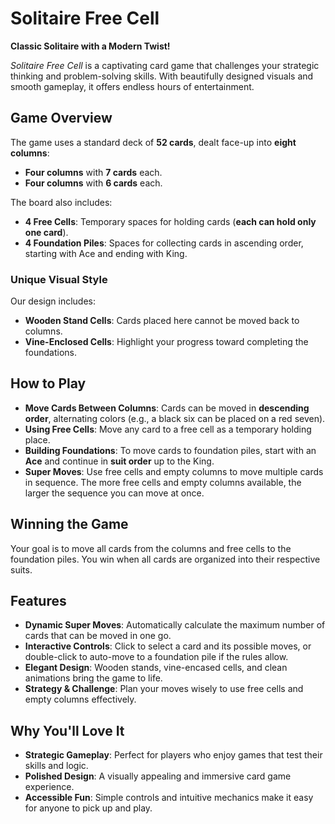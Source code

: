 # **Solitaire Free Cell**

**Classic Solitaire with a Modern Twist!**

*Solitaire Free Cell* is a captivating card game that challenges your strategic thinking and problem-solving skills. With beautifully designed visuals and smooth gameplay, it offers endless hours of entertainment.

## **Game Overview**

The game uses a standard deck of **52 cards**, dealt face-up into **eight columns**:
- **Four columns** with **7 cards** each.
- **Four columns** with **6 cards** each.

The board also includes:
- **4 Free Cells**: Temporary spaces for holding cards (**each can hold only one card**).
- **4 Foundation Piles**: Spaces for collecting cards in ascending order, starting with Ace and ending with King.

### **Unique Visual Style**
Our design includes:
- **Wooden Stand Cells**: Cards placed here cannot be moved back to columns.
- **Vine-Enclosed Cells**: Highlight your progress toward completing the foundations.

## **How to Play**

- **Move Cards Between Columns**: Cards can be moved in **descending order**, alternating colors (e.g., a black six can be placed on a red seven).
- **Using Free Cells**: Move any card to a free cell as a temporary holding place.
- **Building Foundations**: To move cards to foundation piles, start with an **Ace** and continue in **suit order** up to the King.
- **Super Moves**: Use free cells and empty columns to move multiple cards in sequence. The more free cells and empty columns available, the larger the sequence you can move at once.

## **Winning the Game**

Your goal is to move all cards from the columns and free cells to the foundation piles. You win when all cards are organized into their respective suits.

## **Features**

- **Dynamic Super Moves**: Automatically calculate the maximum number of cards that can be moved in one go.
- **Interactive Controls**: Click to select a card and its possible moves, or double-click to auto-move to a foundation pile if the rules allow.
- **Elegant Design**: Wooden stands, vine-encased cells, and clean animations bring the game to life.
- **Strategy & Challenge**: Plan your moves wisely to use free cells and empty columns effectively.

## **Why You'll Love It**

- **Strategic Gameplay**: Perfect for players who enjoy games that test their skills and logic.
- **Polished Design**: A visually appealing and immersive card game experience.
- **Accessible Fun**: Simple controls and intuitive mechanics make it easy for anyone to pick up and play.